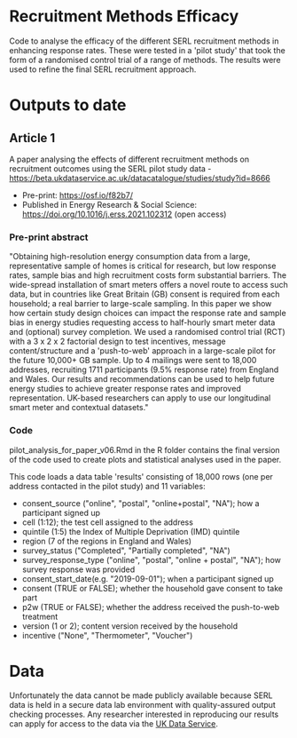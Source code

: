 # Recruitment Methods Efficacy

Code to analyse the efficacy of the different SERL recruitment methods in enhancing response rates. These were tested in a 'pilot study' that took the form of a randomised control trial of a range of methods. The results were used to refine the final SERL recruitment approach.

# Outputs to date

## Article 1

A paper analysing the effects of different recruitment methods on recruitment outcomes using the SERL pilot study data - https://beta.ukdataservice.ac.uk/datacatalogue/studies/study?id=8666

 * Pre-print: https://osf.io/f82b7/
 * Published in Energy Research & Social Science: https://doi.org/10.1016/j.erss.2021.102312 (open access)

### Pre-print abstract

"Obtaining high-resolution energy consumption data from a large, representative sample of homes is critical for research, but low response rates, sample bias and high recruitment costs form substantial barriers. The wide-spread installation of smart meters offers a novel route to access such data, but in countries like Great Britain (GB) consent is required from each household; a real barrier to large-scale sampling. In this paper we show how certain study design choices can impact the response rate and sample bias in energy studies requesting access to half-hourly smart meter data and (optional) survey completion. We used a randomised control trial (RCT) with a 3 x 2 x 2 factorial design to test incentives, message content/structure and a 'push-to-web' approach in a large-scale pilot for the future 10,000+ GB sample. Up to 4 mailings were sent to 18,000 addresses, recruiting 1711 participants (9.5% response rate) from England and Wales. Our results and recommendations can be used to help future energy studies to achieve greater response rates and improved representation. UK-based researchers can apply to use our longitudinal smart meter and contextual datasets."

### Code

pilot_analysis_for_paper_v06.Rmd in the R folder contains the final version of the code used to create plots and statistical analyses used in the paper. 

This code loads a data table 'results' consisting of 18,000 rows (one per address contacted in the pilot study) and 11 variables:
- consent_source ("online", "postal", "online+postal", "NA"); how a participant signed up 
- cell (1:12); the test cell assigned to the address
- quintile (1:5) the Index of Multiple Deprivation (IMD) quintile
- region (7 of the regions in England and Wales)
- survey_status ("Completed", "Partially completed", "NA")
- survey_response_type ("online", "postal", "online + postal", "NA"); how survey response was provided
- consent_start_date(e.g. "2019-09-01"); when a participant signed up
- consent (TRUE or FALSE); whether the household gave consent to take part
- p2w (TRUE or FALSE); whether the address received the push-to-web treatment
- version (1 or 2); content version received by the household
- incentive ("None", "Thermometer", "Voucher")

# Data
Unfortunately the data cannot be made publicly available because SERL data is held in a secure data lab environment with quality-assured output checking processes. Any researcher interested in reproducing our results can apply for access to the data via the [UK Data Service](https://beta.ukdataservice.ac.uk/datacatalogue/studies/study?id=8666).
